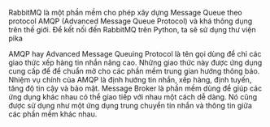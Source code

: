 RabbitMQ là một phần mềm cho phép xây dựng Message Queue theo protocol AMQP (Advanced Message Queue Protocol) và khá thông dụng trên thế giới. Để kết nối đến RabbitMQ trên Python, ta sẽ sử dụng thư viện pika

AMQP hay Advanced Message Queuing Protocol là tên gọi dùng để chỉ các giao thức xếp hàng tin nhắn nâng cao. Những giao thức này được ứng dụng cung cấp để để chuẩn mở cho các phần mềm trung gian hướng thông báo. Nhiệm vụ chính của AMQP là định hướng tin nhắn, xếp hàng, định tuyến, tăng độ tin cậy và bảo mật. Message Broker là phần mềm dùng để giúp các ứng dụng khác nhau có thể giao tiếp với nhau một cách dễ dàng. Nó cũng được sử dụng như một ứng dụng trung chuyển tin nhắn và thông tin giữa các phần mềm khác nhau.